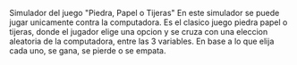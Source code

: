 Simulador del juego "Piedra, Papel o Tijeras"
En este simulador se puede jugar unicamente contra la computadora.
Es el clasico juego piedra papel o tijeras, donde el jugador elige una opcion y se cruza con una eleccion aleatoria de la computadora, entre las 3 variables.
En base a lo que elija cada uno, se gana, se pierde o se empata.
